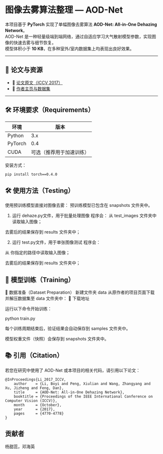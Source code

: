# 图像去雾算法整理 — AOD-Net

本项目基于 **PyTorch** 实现了单幅图像去雾算法 **AOD-Net: All-in-One Dehazing Network**。  
AOD-Net 是一种轻量级端到端网络，通过自适应学习大气散射模型参数，实现图像的快速去雾与细节恢复。  
模型体积小于 **10 KB**，在多种室外/室内数据集上均表现出良好效果。

---

## 📖 论文与资源
- 📄 [论文原文（ICCV 2017）](https://openaccess.thecvf.com/content_iccv_2017/html/Li_AOD-Net_All-In-One_Dehazing_ICCV_2017_paper.html)  
- 📘 [作者主页与数据集](https://sites.google.com/site/boyilics/website-builder/project-page)

---

## 🛠️ 环境要求（Requirements）

| 环境 | 版本 |
|------|------|
| Python | 3.x |
| PyTorch | 0.4 |
| CUDA | 可选（推荐用于加速训练） |

安装方式：
```bash
pip install torch==0.4.0
```

## 🛠️ 使用方法（Testing）

使用预训练模型直接对图像去雾：
预训练模型已包含在 snapshots 文件夹中。

1. 运行 dehaze.py文件，用于批量处理图像
程序会：
从 test_images 文件夹中读取输入图像；

去雾后的结果保存到 results 文件夹中；

2. 运行 test.py文件，用于单张图像测试
程序会：

从 你指定的路径中读取输入图像；

去雾后的结果保存到 results 文件夹中；



## 🚀 模型训练（Training）      

📂 数据准备（Dataset Preparation）
新建文件夹 data
从原作者的项目页面下载并解压数据集至 data 文件夹中：
🔗 下载地址

运行以下命令开始训练：

python train.py


每个训练周期结束后，验证结果会自动保存到 samples 文件夹中。

模型权重文件（快照）会保存到 snapshots 文件夹中。

## 📚 引用（Citation）

若您在研究中使用了 AOD-Net 或本项目的相关代码，请引用以下论文：
```
@InProceedings{Li_2017_ICCV,
    author    = {Li, Boyi and Peng, Xiulian and Wang, Zhangyang and Xu, Jizheng and Feng, Dan},
    title     = {AOD-Net: All-in-One Dehazing Network},
    booktitle = {Proceedings of the IEEE International Conference on Computer Vision (ICCV)},
    month     = {October},
    year      = {2017},
    pages     = {4770-4778}
}
```

## 贡献者
杨甜蕊，邓海英